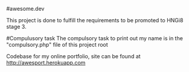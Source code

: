 #awesome.dev

This project is done to fulfill the requirements to be promoted to HNGi8 stage 3.

#Compulusory task
The compulsory task to print out my name is in the "compulsory.php" file of this project root


Codebase for my online portfolio, site can be found at http://awesport.herokuapp.com
